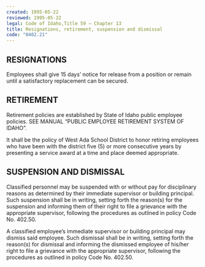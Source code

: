 ```yaml
---
created: 1995-05-22
reviewed: 1995-05-22
legal: Code of Idaho,Title 59 – Chapter 13
title: Resignations, retirement, suspension and dismissal
code: "0402.21"
---
```


## RESIGNATIONS

Employees shall give 15 days’ notice for release from a position or remain until a satisfactory replacement can be secured.

## RETIREMENT

Retirement policies are established by State of Idaho public employee policies. SEE MANUAL “PUBLIC EMPLOYEE RETIREMENT SYSTEM OF IDAHO”.

It shall be the policy of West Ada School District to honor retiring employees who have been with the district five (5) or more consecutive years by presenting a service award at a time and place deemed appropriate.

## SUSPENSION AND DISMISSAL

Classified personnel may be suspended with or without pay for disciplinary reasons as determined by their immediate supervisor or building principal. Such suspension shall be in writing, setting forth the reason(s) for the suspension and informing them of their right to file a grievance with the appropriate supervisor, following the procedures as outlined in policy Code No. 402.50.

A classified employee’s immediate supervisor or building principal may dismiss said employee. Such dismissal shall be in writing, setting forth the reason(s) for dismissal and informing the dismissed employee of his/her right to file a grievance with the appropriate supervisor, following the procedures as outlined in policy Code No. 402.50.

